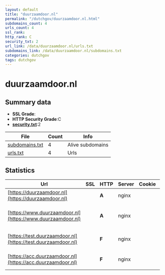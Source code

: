 ```yaml
---
layout: default
title: "duurzaamdoor.nl"
permalink: "/dutchgov/duurzaamdoor.nl.html"
subdomains_count: 4
urls_count: 4
ssl_rank: 
http_rank: C
security_txt: 2
url_link: /data/duurzaamdoor.nl/urls.txt
subdomains_link: /data/duurzaamdoor.nl/subdomains.txt
categories: dutchgov
tags: dutchgov
---
```



# duurzaamdoor.nl
## Summary data


 - **SSL Grade**:
 - **HTTP Security Grade**:C
 - **[security.txt](https://www.digitaleoverheid.nl/nieuws/standaard-security-txt-nu-verplicht-voor-overheid/)**:2


| File       | Count | Info |
|------------|-------|------|
|[subdomains.txt](/DutchGovScope/data/duurzaamdoor.nl/subdomains.txt)|4|Alive subdomains|
|[urls.txt](/DutchGovScope/data/duurzaamdoor.nl/urls.txt)|4|Urls|


## Statistics


| Url | SSL | HTTP | Server | Cookie | HSTS | CORS | CTO | CSP | XFO | XXP | RP |FP| Tech |Title |
|--------|-------|-------|------|------|------|------|------|------|------|------|------|------|------|------|
|[https://duurzaamdoor.nl](https://duurzaamdoor.nl)| | **A**|nginx| |:white_check_mark: | | | :white_check_mark:| :white_check_mark: | :white_check_mark: | :white_check_mark: | |HSTS Nginx|301 Moved Perman...|
|[https://www.duurzaamdoor.nl](https://www.duurzaamdoor.nl)| | **A**|nginx| |:white_check_mark: | | | :white_check_mark:| :white_check_mark: | :white_check_mark: | :white_check_mark: | |Drupal:10 HSTS Nginx PHP|Homepage | Duurz...|
|[https://test.duurzaamdoor.nl](https://test.duurzaamdoor.nl)| | **F**|nginx| | | | | | | | :white_check_mark: | |Basic HSTS Nginx|401 Authorizatio...|
|[https://acc.duurzaamdoor.nl](https://acc.duurzaamdoor.nl)| | **F**|nginx| | | | | | | | :white_check_mark: | |Basic HSTS Nginx|401 Authorizatio...|


